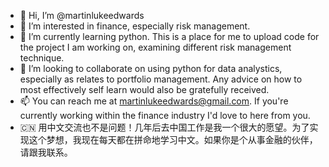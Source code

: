 - 👋 Hi, I’m @martinlukeedwards
- 👀 I’m interested in finance, especially risk management.
- 🌱 I’m currently learning python. This is a place for me to upload code for the project I am working on, examining different risk management technique.
- 💞️ I’m looking to collaborate on using python for data analystics, especially as relates to portfolio management. Any advice on how to most effectively self learn would also be gratefully received. 
- 📫 You can reach me at martinlukeedwards@gmail.com. If you're currently working within the finance industry I'd love to here from you.
- 🇨🇳 用中文交流也不是问题！几年后去中国工作是我一个很大的愿望。为了实现这个梦想，我现在每天都在拼命地学习中文。如果你是个从事金融的伙伴，请跟我联系。

<!---
martinlukeedwards/martinlukeedwards is a ✨ special ✨ repository because its `README.md` (this file) appears on your GitHub profile.
You can click the Preview link to take a look at your changes.
--->
